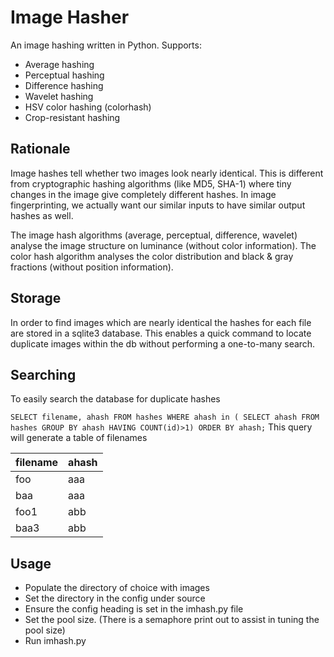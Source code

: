 
# Image Hasher

An image hashing written in Python. Supports:

* Average hashing
* Perceptual hashing
* Difference hashing
* Wavelet hashing
* HSV color hashing (colorhash)
* Crop-resistant hashing

## Rationale

Image hashes tell whether two images look nearly identical.
This is different from cryptographic hashing algorithms (like MD5, SHA-1)
where tiny changes in the image give completely different hashes. 
In image fingerprinting, we actually want our similar inputs to have
similar output hashes as well.

The image hash algorithms (average, perceptual, difference, wavelet)
analyse the image structure on luminance (without color information).
The color hash algorithm analyses the color distribution and 
black & gray fractions (without position information).

## Storage


In order to find images which are nearly identical the hashes for each
file are stored in a sqlite3 database.
This enables a quick command to locate duplicate images within the db without
performing a one-to-many search.

## Searching


To easily search the database for duplicate hashes

`
SELECT filename, ahash FROM hashes
WHERE ahash in (
SELECT ahash FROM hashes GROUP BY ahash HAVING COUNT(id)>1)
ORDER BY ahash;
`
This query will generate a table of filenames

| filename | ahash |
|----------|-------|
| foo      | aaa   |
| baa      | aaa   |
| foo1     | abb   |
| baa3     | abb   |


## Usage

- Populate the directory of choice with images
- Set the directory in the config under source
- Ensure the config heading is set in the imhash.py file
- Set the pool size. (There is a semaphore print out to assist in tuning the pool size)
- Run imhash.py

